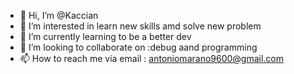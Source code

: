 - 👋 Hi, I’m @Kaccian
- 👀 I’m interested in learn new skills amd solve new problem
- 🌱 I’m currently learning to be a better dev
- 💞️ I’m looking to collaborate on :debug aand programming
- 📫 How to reach me via email : antoniomarano9600@gmail.com

<!---
Kaccian/Kaccian is a ✨ special ✨ repository because its `README.md` (this file) appears on your GitHub profile.
You can click the Preview link to take a look at your changes.
--->
